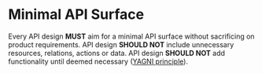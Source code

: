 # Minimal API Surface
Every API design **MUST** aim for a minimal API surface without sacrificing on product requirements. API design **SHOULD NOT** include unnecessary resources, relations, actions or data. API design **SHOULD NOT** add functionality until deemed necessary ([YAGNI principle](https://martinfowler.com/bliki/Yagni.html)).
